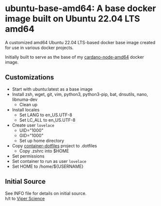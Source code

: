 # ubuntu-base-amd64: A base docker image built on Ubuntu 22.04 LTS amd64
A customized amd64 Ubuntu 22.04 LTS-based docker base image created for use in various docker projects.

Initially built to serve as the base of my [cardano-node-amd64](https://github.com/brav0charlie/cardano-node-amd64) docker image.

## Customizations
- Start with ubuntu:latest as a base image
- Install zsh, wget, git, vim, python3, python3-pip, bat, dnsutils, nano, libnuma-dev
  - Clean up
- Install locales
  - Set LANG to en_US.UTF-8
  - Set LC_ALL to en_US.UTF-8
- Create user `lovelace`
  - UID="1000"
  - GID="1000"
  - Set up home directory
- Copy [container-dotfiles](https://github.com/brav0charlie/container-dotfiles.git) project to .dotfiles
  - Copy .zshrc into $HOME
- Set permissions
- Set container to run as user `lovelace`
- Set HOME to /home/${USERNAME}

## Initial Source
See INFO file for details on initial source.  
h/t to [Viper Science](https://gitlab.com/viperscience/docker-containers)
